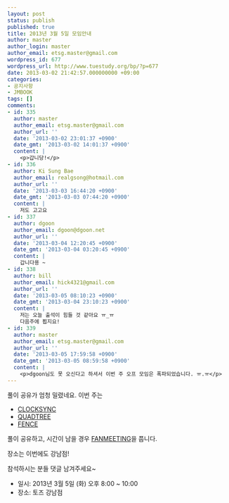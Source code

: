 ```yaml
---
layout: post
status: publish
published: true
title: 2013년 3월 5일 모임안내
author: master
author_login: master
author_email: etsg.master@gmail.com
wordpress_id: 677
wordpress_url: http://www.tuestudy.org/bp/?p=677
date: 2013-03-02 21:42:57.000000000 +09:00
categories:
- 공지사항
- JMBOOK
tags: []
comments:
- id: 335
  author: master
  author_email: etsg.master@gmail.com
  author_url: ''
  date: '2013-03-02 23:01:37 +0900'
  date_gmt: '2013-03-02 14:01:37 +0900'
  content: |
    <p>갑니당!</p>
- id: 336
  author: Ki Sung Bae
  author_email: realgsong@hotmail.com
  author_url: ''
  date: '2013-03-03 16:44:20 +0900'
  date_gmt: '2013-03-03 07:44:20 +0900'
  content: |
    저도 고고요
- id: 337
  author: dgoon
  author_email: dgoon@dgoon.net
  author_url: ''
  date: '2013-03-04 12:20:45 +0900'
  date_gmt: '2013-03-04 03:20:45 +0900'
  content: |
    갑니다용 ~
- id: 338
  author: bill
  author_email: hick4321@gmail.com
  author_url: ''
  date: '2013-03-05 08:10:23 +0900'
  date_gmt: '2013-03-04 23:10:23 +0900'
  content: |
    저는 오늘 출석이 힘들 것 같아요 ㅠ_ㅠ
    다음주에 뵙지요!
- id: 339
  author: master
  author_email: etsg.master@gmail.com
  author_url: ''
  date: '2013-03-05 17:59:58 +0900'
  date_gmt: '2013-03-05 08:59:58 +0900'
  content: |
    <p>dgoon님도 못 오신다고 하셔서 이번 주 오프 모임은 폭파되었습니다. ㅠ.ㅠ</p>
---
```

<p>풀이 공유가 엄청 밀렸네요. 이번 주는</p>

<ul>
<li><a href="http://www.algospot.com/judge/problem/read/CLOCKSYNC">CLOCKSYNC</a></li>
<li><a href="http://www.algospot.com/judge/problem/read/QUADTREE">QUADTREE</a></li>
<li><a href="http://www.algospot.com/judge/problem/read/FENCE">FENCE</a></li>
</ul>

<p>풀이 공유하고, 시간이 남을 경우 <a href="http://algospot.com/judge/problem/read/FANMEETING">FANMEETING</a>을 풉니다.</p>

<p>장소는 이번에도 강남점!</p>

<p>참석하시는 분들 댓글 남겨주세요~</p>

<ul>
<li>일시: 2013년 3월 5일 (화) 오후 8:00 ~ 10:00</li>
<li>장소: 토즈 강남점</li>
</ul>
